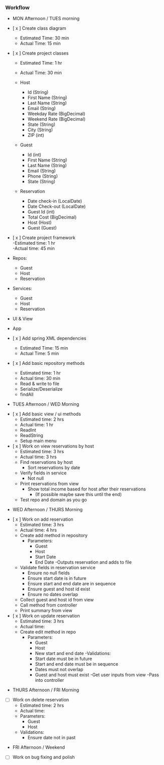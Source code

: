 ### Workflow  
  
* MON Afternoon / TUES morning

- [ x ] Create class diagram
  - Estimated Time: 30 min
  - Actual Time: 15 min

- [ x ] Create project classes   
   - Estimated Time: 1 hr
  - Actual Time: 30 min
  - Host
    - Id (String)
    - First Name (String)
    - Last Name (String)
    - Email (String)
    - Weekday Rate (BigDecimal)
    - Weekend Rate (BigDecimal)
    - State (String)
    - City (String)
    - ZIP (int)
    
  - Guest  
    - Id (int)
    - First Name (String)
    - Last Name (String)
    - Email (String)
    - Phone (String)
    - State (String)
  - Reservation
    - Date check-in (LocalDate)
    - Date Check-out (LocalDate)
    - Guest Id (int)
    - Total Cost (BigDecimal)
    - Host (Host)
    - Guest (Guest)
- [ x ] Create project framework  
  -Estimated time: 1 hr  
  -Actual time: 45 min
- Repos:
  - Guest   
  - Host 
  - Reservation 
- Services:
  - Guest
  - Host
  - Reservation
- UI & View  
- App  
- [ x ] Add spring XML dependencies
  - Estimated Time: 15 min
  - Actual Time:  5 min
- [ x ] Add basic repository methods
  - Estimated time: 1 hr
  - Actual time: 30 min
  - Read & write to file
  - Serialize/Deserialize
  - findAll
  
* TUES Afternoon / WED Morning
- [ x ] Add basic view / ui methods
  - Estimated time: 2 hrs
  - Actual time:  1 hr
  - ReadInt
  - ReadString
  - Setup main menu
- [ x ] Work on view reservations by host
  - Estimated time: 3 hrs
  - Actual time: 3 hrs
  - Find reservations by host
    - Sort reservations by date
  - Verify fields in service
    - Not null
  - Print reservations from view 
    - Show total income based for host after their reservations
      - (If possible maybe save this until the end)  
  - Test repo and domain as you go  

* WED Afternoon / THURS Morning
- [ x ] Work on add reservation  
  - Estimated time: 3 hrs
  - Actual time: 4 hrs
  - Create add method in repository
    - Parameters:
      - Guest 
      - Host 
      - Start Date
      - End Date
    -Outputs reservation and adds to file
  - Validate fields in reservation service
    - Ensure no null fields
    - Ensure start date is in future
    - Ensure start and end date are in sequence
    - Ensure guest and host id exist
    - Ensure no dates overlap
  - Collect guest and host id from view
  - Call method from controller
  - Print summary from view
- [ x ] Work on update reservation
  - Estimated time: 3 hrs
  - Actual time: 
  - Create edit method in repo
    - Parameters:
      - Guest
      - Host
      - New start and end date
  -Validations:
      - Start date must be in future
      - Start and end date must be in sequence
      - Dates must not overlap
      - Guest and host must exist
  -Get user inputs from view
  -Pass into controller

* THURS Afternoon / FRI Morning  
- [ ] Work on delete reservation
  - Estimated time: 2 hrs
  - Actual time:  
  - Parameters:
    - Guest
    - Host
  - Validations:
    - Ensure date not in past
  
* FRI Afternoon / Weekend  
- [ ] Work on bug fixing and polish
